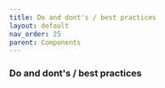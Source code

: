 ```yaml
---
title: Do and dont's / best practices
layout: default
nav_order: 25
parent: Components
---
```


### Do and dont's / best practices